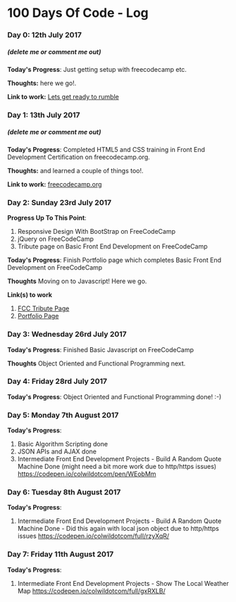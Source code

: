 # 100 Days Of Code - Log

### Day 0: 12th July 2017
##### (delete me or comment me out)

**Today's Progress**: Just getting setup with freecodecamp etc.

**Thoughts:** here we go!.

**Link to work:** [Lets get ready to rumble](https://twitter.com/Colwildotcom/status/885224469052129280)

### Day 1: 13th July 2017
##### (delete me or comment me out)

**Today's Progress**: Completed HTML5 and CSS training in Front End Development Certification on freecodecamp.org.

**Thoughts:** and learned a couple of things too!.

**Link to work:** [freecodecamp.org](https://www.freecodecamp.org/map)


### Day 2: Sunday 23rd July 2017

**Progress Up To This Point**: 
1. Responsive Design With BootStrap on FreeCodeCamp
2. jQuery on FreeCodeCamp
3. Tribute page on Basic Front End Development on FreeCodeCamp

**Today's Progress**: Finish Portfolio page which completes Basic Front End Development on FreeCodeCamp

**Thoughts** Moving on to Javascript! Here we go.

**Link(s) to work**
1. [FCC Tribute Page](https://codepen.io/colwildotcom/pen/mwoNPg)
2. [Portfolio Page](https://codepen.io/colwildotcom/pen/NgQMEV)


### Day 3: Wednesday 26rd July 2017

**Today's Progress**: Finished Basic Javascript on FreeCodeCamp

**Thoughts** Object Oriented and Functional Programming next.


### Day 4: Friday 28rd July 2017

**Today's Progress**: Object Oriented and Functional Programming done! :-)


### Day 5: Monday 7th August 2017

**Today's Progress**: 
1. Basic Algorithm Scripting done
2. JSON APIs and AJAX done
3. Intermediate Front End Development Projects - Build A Random Quote Machine Done
(might need a bit more work due to http/https issues)
https://codepen.io/colwildotcom/pen/WEobMm

### Day 6: Tuesday 8th August 2017

**Today's Progress**: 
1. Intermediate Front End Development Projects - Build A Random Quote Machine Done - Did this again with local json object due to http/https issues
https://codepen.io/colwildotcom/full/rzyXqR/

### Day 7: Friday 11th August 2017

**Today's Progress**: 
1. Intermediate Front End Development Projects - Show The Local Weather Map 
https://codepen.io/colwildotcom/full/gxRXLB/

